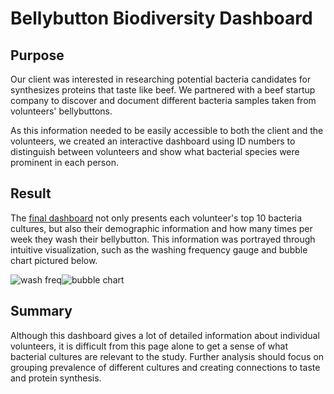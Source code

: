 # Bellybutton Biodiversity Dashboard 

## Purpose 

Our client was interested in researching potential bacteria candidates for synthesizes proteins that taste like beef. We partnered with a beef startup company to discover and document different bacteria samples taken from volunteers' bellybuttons. 

As this information needed to be easily accessible to both the client and the volunteers, we created an interactive dashboard using ID numbers to distinguish between volunteers and show what bacterial species were prominent in each person. 

## Result 

The [final dashboard](https://msprech.github.io/belly_button_biodiversity/) not only presents each volunteer's top 10 bacteria cultures, but also their demographic information and how many times per week they wash their bellybutton. This information was portrayed through intuitive visualization, such as the washing frequency gauge and bubble chart pictured below. 

![wash freq](https://github.com/msprech/belly_button_biodiversity/blob/9929a1f980faaca2942d5b8f9e206b297b4a9d25/Screen%20Shot%202021-11-26%20at%203.30.38%20PM.png)![bubble chart](https://github.com/msprech/belly_button_biodiversity/blob/9929a1f980faaca2942d5b8f9e206b297b4a9d25/Screen%20Shot%202021-11-26%20at%203.30.52%20PM.png)


## Summary 

Although this dashboard gives a lot of detailed information about individual volunteers, it is difficult from this page alone to get a sense of what bacterial cultures are relevant to the study. Further analysis should focus on grouping prevalence of different cultures and creating connections to taste and protein synthesis.  
